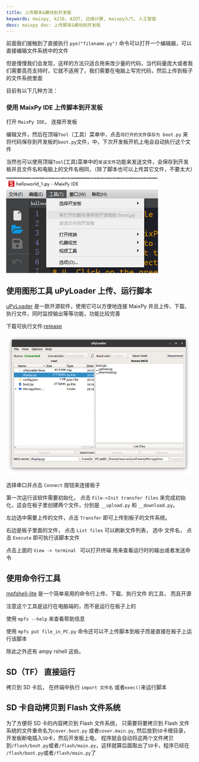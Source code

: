 ```yaml
---
title: 上传脚本&模块到开发板
keywords: maixpy, k210, AIOT, 边缘计算, maixpy入门, 人工智能
desc: maixpy doc: 上传脚本&模块到开发板
---
```




前面我们接触到了直接执行 `pye("filename.py")` 命令可以打开一个编辑器，可以直接编辑文件系统中的文件

但是慢慢我们会发现，这样的方法只适合用来改少量的代码，当代码量庞大或者我们需要高亮支持时，它就不适用了，我们需要在电脑上写完代码，然后上传到板子的文件系统里面

目前有以下几种方法：



### 使用 MaixPy IDE 上传脚本到开发板

打开 `MaixPy IDE`， 连接开发板

编辑文件，然后在顶端`Tool`（工具）菜单中，点击`将打开的文件保存为 boot.py` 来将代码保存到开发板的`boot.py`文件，中，下次开发板开机上电会自动执行这个文件

当然也可以使用顶端`Tool`(工具)菜单中的`发送文件`功能来发送文件，会保存到开发板并且文件名和电脑上的文件名相同，（除了脚本也可以上传其它文件，不要太大）

![](../../assets/maixpy/maixpy_ide_tools.png)



## 使用图形工具 uPyLoader 上传、运行脚本

[uPyLoader](https://github.com/BetaRavener/uPyLoader) 是一款开源软件，使用它可以方便地连接 MaixPy 并且上传、下载、执行文件，同时监控输出等等功能，功能比较完善

下载可执行文件:[release](https://github.com/BetaRavener/uPyLoader/releases)

![uPyLoader](../../assets/other/uPyLoader.png)

选择串口并点击 `Connect` 按钮来连接板子

第一次运行该软件需要初始化， 点击 `File->Init transfer files` 来完成初始化，这会在板子里创建两个文件，分别是 `__upload.py` 和 `__download.py`。

左边选中需要上传的文件，点击 `Transfer` 即可上传到板子的文件系统。

右边是板子里面的文件， 点击 `List files` 可以刷新文件列表， 选中 文件名， 点击 `Execute` 即可执行该脚本文件

点击上面的 `View -> terminal ` 可以打开终端 用来查看运行时的输出或者发送命令

## 使用命令行工具

[mpfshell-lite](https://github.com/junhuanchen/mpfshell-lite) 是一个简单易用的命令行上传、下载、执行文件 的工具， 而且开源

注意这个工具是运行在电脑端的，而不是运行在板子上的

使用 `mpfs --help` 来查看帮助信息

使用 `mpfs put file_in_PC.py` 命令还可以不上传脚本到板子而是直接在板子上运行该脚本

除此之外还有 ampy rshell 这些。

## SD（TF） 直接运行

拷贝到 SD 卡后， 在终端中执行 `import 文件名` 或者`exec()`来运行脚本

## SD 卡自动拷贝到 Flash 文件系统


为了方便将 SD 卡的内容拷贝到 Flash 文件系统， 只需要将要拷贝到 Flash 文件系统的文件重命名为`cover.boot.py` 或者`cover.main.py`, 然后放到`SD`卡根目录， 开发板断电插入`SD`卡，然后开发板上电， 程序就会自动将这两个文件拷贝到`/flash/boot.py`或者`/flash/main.py`，这样就算后面取出了`SD`卡，程序已经在 `/flash/boot.py`或者`/flash/main.py`了



